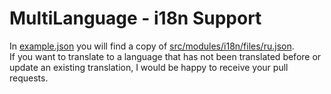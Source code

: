 # MultiLanguage - i18n Support

In [example.json](./example.json) you will find a copy of [src/modules/i18n/files/ru.json](../../../src/translates/ru.json).\
If you want to translate to a language that has not been translated before or update an existing translation, I would be happy to receive your pull requests.
